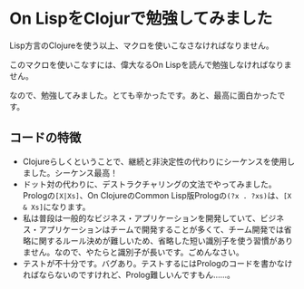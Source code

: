 # On LispをClojurで勉強してみました

Lisp方言のClojureを使う以上、マクロを使いこなさなければなりません。

このマクロを使いこなすには、偉大なるOn Lispを読んで勉強しなければなりません。

なので、勉強してみました。とても辛かったです。あと、最高に面白かったです。

## コードの特徴

* Clojureらしくということで、継続と非決定性の代わりにシーケンスを使用しました。シーケンス最高！
* ドット対の代わりに、デストラクチャリングの文法でやってみました。Prologの`[X|Xs]`、On ClojureのCommon Lisp版Prologの`(?x . ?xs)`は、`[X & Xs]`になります。
* 私は普段は一般的なビジネス・アプリケーションを開発していて、ビジネス・アプリケーションはチームで開発することが多くて、チーム開発では省略に関するルール決めが難しいため、省略した短い識別子を使う習慣がありません。なので、やたらと識別子が長いです。ごめんなさい。
* テストが不十分です。バグあり。テストするにはPrologのコードを書かなければならないのですけれど、Prolog難しいんですもん……。
